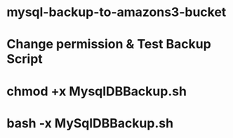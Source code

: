 # mysql-backup-to-amazons3-bucket
# Change permission & Test Backup Script
# chmod +x MysqlDBBackup.sh
# bash -x MySqlDBBackup.sh

